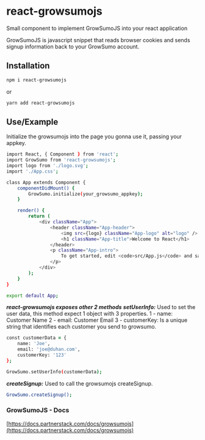 # react-growsumojs
Small component to implement GrowSumoJS into your react application

GrowSumoJS is javascript snippet that reads browser cookies and sends signup information back to your GrowSumo account.

## Installation
```zsh
npm i react-growsumojs
```
or
```zsh
yarn add react-growsumojs
```
## Use/Example
Initialize the growsumojs into the page you gonna use it, passing your appkey.
```zsh
import React, { Component } from 'react';
import GrowSumo from 'react-growsumojs';
import logo from './logo.svg';
import './App.css';

class App extends Component {
	componentDidMount() {
		GrowSumo.initialize(your_growsumo_appkey);
	}

	render() {
		return (
			<div className="App">
				<header className="App-header">
					<img src={logo} className="App-logo" alt="logo" />
					<h1 className="App-title">Welcome to React</h1>
				</header>
				<p className="App-intro">
					To get started, edit <code>src/App.js</code> and save to reload.
				</p>
			</div>
		);
	}
}

export default App;
```
***react-growsumojs exposes other 2 methods***
***setUserInfo:*** Used to set the user data, this method expect 1 object with 3 properties.
1 - name: Customer Name
2 - email: Customer Email
3 - customerKey:  Is a unique string that identifies each customer you send to growsumo.

```zsh
const customerData = {
    name: 'Joe',
    email: 'joe@duhan.com',
    customerKey: '123'
};

GrowSumo.setUserInfo(customerData);
```

***createSignup:*** Used to call the growsumojs createSignup.
```zsh
GrowSumo.createSignup();
```

### GrowSumoJS - Docs
[https://docs.partnerstack.com/docs/growsumojs](https://docs.partnerstack.com/docs/growsumojs)
